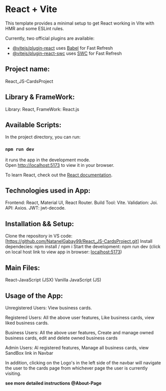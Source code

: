 # React + Vite #

This template provides a minimal setup to get React working in Vite with HMR and some ESLint rules.

Currently, two official plugins are available:

- [@vitejs/plugin-react](https://github.com/vitejs/vite-plugin-react/blob/main/packages/plugin-react/README.md) uses [Babel](https://babeljs.io/) for Fast Refresh
- [@vitejs/plugin-react-swc](https://github.com/vitejs/vite-plugin-react-swc) uses [SWC](https://swc.rs/) for Fast Refresh

## Project name:
React_JS-CardsProject

## Library & FrameWork:

Library: React,
FrameWork: React.js

## Available Scripts:

In the project directory, you can run: 
### `npm run dev` ###

it runs the app in the development mode.\
Open [http://localhost:5173](http://localhost:5173) to view it in your browser.

To learn React, check out the [React documentation](https://reactjs.org/).

## Technologies used in App:

Frontend: React, Material UI, React Router.
Build Tool: Vite.
Validation: Joi.
API: Axios.
JWT: jwt-decode.

## Installation && Setup: 

Clone the repository in VS code: [https://github.com/NatanelGabay99/React_JS-CardsProject.git]
Install dependecies: npm install / npm i
Start the development: npm run dev (click on local host link to view app in browser: [localhost:5173](http://localhost:5173/))


## Main Files:

React-JavaScript (JSX)
Vanilla JavaScript (JS)

## Usage of the App:

Unregistered Users: View business cards.

Registered Users: All the above user features, Like business cards, view liked business cards.

Business Users: All the above user features, Create and manage owned business cards, edit and delete owned business cards

Admin Users: Al registered features, Manage all business cards, view SandBox link in Navbar

In addition, clicking on the Logo's in the left side of the navbar will navigate the user to the cards page from whichever page the user is currently visiting.

**see more detailed instructions @About-Page**
